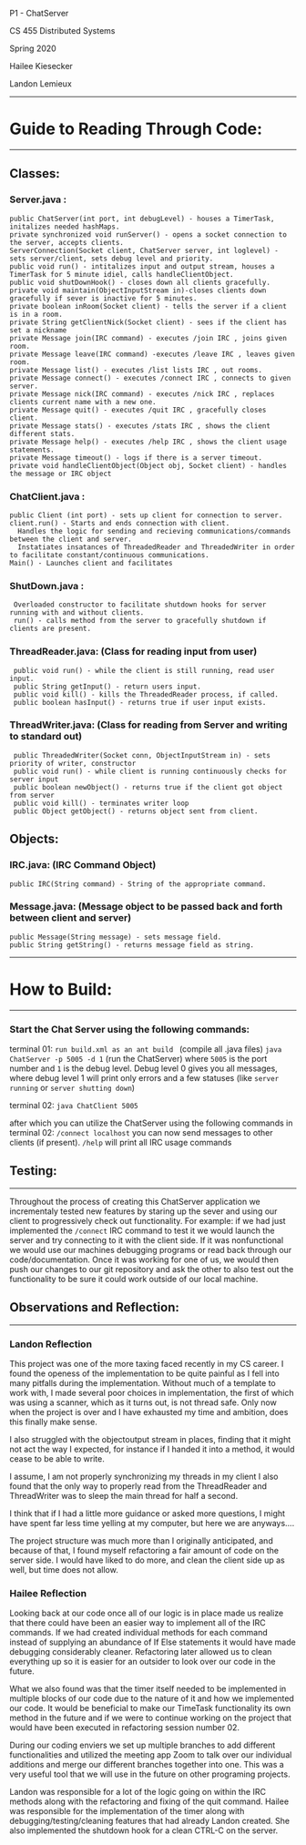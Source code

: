 P1 - ChatServer

CS 455 Distributed Systems

Spring 2020

Hailee Kiesecker

Landon Lemieux

-----------------
# Guide to Reading Through Code:
------------------------------------------
## Classes:

  ### Server.java :
    public ChatServer(int port, int debugLevel) - houses a TimerTask, initalizes needed hashMaps.
    private synchronized void runServer() - opens a socket connection to the server, accepts clients.
    ServerConnection(Socket client, ChatServer server, int loglevel) - sets server/client, sets debug level and priority.
    public void run() - intitalizes input and output stream, houses a TimerTask for 5 minute idiel, calls handleClientObject.
    public void shutDownHook() - closes down all clients gracefully.
    private void maintain(ObjectInputStream in)-closes clients down gracefully if sever is inactive for 5 minutes.
    private boolean inRoom(Socket client) - tells the server if a client is in a room.
    private String getClientNick(Socket client) - sees if the client has set a nickname
    private Message join(IRC command) - executes /join IRC , joins given room.
    private Message leave(IRC command) -executes /leave IRC , leaves given room.
    private Message list() - executes /list lists IRC , out rooms.
    private Message connect() - executes /connect IRC , connects to given server.
    private Message nick(IRC command) - executes /nick IRC , replaces clients current name with a new one.
    private Message quit() - executes /quit IRC , gracefully closes client.
    private Message stats() - executes /stats IRC , shows the client different stats.
    private Message help() - executes /help IRC , shows the client usage statements. 
    private Message timeout() - logs if there is a server timeout.
    private void handleClientObject(Object obj, Socket client) - handles the message or IRC object

  ### ChatClient.java :
    public Client (int port) - sets up client for connection to server.
    client.run() - Starts and ends connection with client.
      Handles the logic for sending and recieving communications/commands between the client and server.
      Instatiates insatances of ThreadedReader and ThreadedWriter in order to facilitate constant/continuous communications.
    Main() - Launches client and facilitates 
        
   ### ShutDown.java : 
     Overloaded constructor to facilitate shutdown hooks for server running with and without clients.
     run() - calls method from the server to gracefully shutdown if clients are present. 
     
  ### ThreadReader.java: (Class for reading input from user)
     public void run() - while the client is still running, read user input.
     public String getInput() - return users input.
     public void kill() - kills the ThreadedReader process, if called.
     public boolean hasInput() - returns true if user input exists.
     
  ### ThreadWriter.java: (Class for reading from Server and writing to standard out)
     public ThreadedWriter(Socket conn, ObjectInputStream in) - sets priority of writer, constructor
     public void run() - while client is running continuously checks for server input
     public boolean newObject() - returns true if the client got object from server
     public void kill() - terminates writer loop
     public Object getObject() - returns object sent from client.

## Objects:
  ### IRC.java: (IRC Command Object)
    public IRC(String command) - String of the appropriate command.

  ### Message.java: (Message object to be passed back and forth between client and server)
    public Message(String message) - sets message field.
    public String getString() - returns message field as string.

------------------------------------------
# How to Build:
------------------------------------------
### Start the Chat Server using the following commands:
terminal 01:
```run build.xml as an ant build ``` (compile all .java files)
```java ChatServer -p 5005 -d 1``` (run the ChatServer) where ```5005``` is the port number and ```1``` is the debug level. Debug level 0 gives you all messages, where 
   debug level 1 will print only errors and a few statuses (like ```server running``` or ```server shutting down```)

terminal 02:
```java ChatClient 5005```

after which you can utilize the ChatServer using the 
following commands in terminal 02:
```/connect localhost``` you can now send messages to other clients  (if present).
```/help``` will print all IRC usage commands




## Testing:
------------------------------------------
Throughout the process of creating this ChatServer application
we incrementaly tested new features by staring up the sever
and using our client to progressively check out functionality. 
For example: if we had just implemented the  ```/connect``` IRC command to test it we would launch the server and try connecting to it with the client side. If it was nonfunctional we would use our machines debugging programs or read back through 
our code/documentation. Once it was working for one of us, we would then
push our changes to our git repository and ask the other to also
test out the functionality to be sure it could work outside of our local machine.


## Observations and Reflection:
------------------------------------------
### Landon Reflection
This project was one of the more taxing faced recently in my CS career. 
I found the openess of the implementation to be quite painful as I fell into
many pitfalls during the implementation.
Without much of a template to work with, I made several poor choices in implementation, the first of which was using a scanner, which as it turns out, is not 
thread safe. Only now when the project is over and I have exhausted my time and 
ambition, does this finally make sense.

I also struggled with the objectoutput stream in places, finding that it might 
not act the way I expected, for instance if I handed it into a method, it would
cease to be able to write.

I assume, I am not properly synchronizing my threads in my client I also found that
the only way to properly read from the ThreadReader and ThreadWriter was to
sleep the main thread for half a second. 

I think that if I had a little more guidance or asked more questions, I might have 
spent far less time yelling at my computer, but here we are anyways....

The project structure was much more than I originally anticipated, and because of
that, I found myself refactoring a fair amount of code on the server side. I would
have liked to do more, and clean the client side up as well, but time does not allow.

### Hailee Reflection
Looking back at our code once all of our logic is in place made
us realize that there could have been an easier way to implement all 
of the IRC commands. If we had created individual methods for each 
command instead of supplying an abundance of If Else statements it 
would have made debugging considerably cleaner. Refactoring later
allowed us to clean everything up so it is easier for an outsider
to look over our code in the future.

What we also found was that the timer itself needed to be implemented
in multiple blocks of our code due to the nature of it and how we 
implemented our code. It would be beneficial to make our TimeTask 
functionality its own method in the future and if we were to continue
working on the project that would have been executed in refactoring 
session number 02.

During our coding enviers we set up multiple branches to add different
functionalities and utilized the meeting app Zoom to talk over our individual 
additions and merge our different branches together into one. This was 
a very useful tool that we will use in the future on other programing 
projects.

Landon was responsible for a lot of the logic going on within the IRC methods
along with the refactoring and fixing of the quit command. Hailee was responsible
for the implementation of the timer along with debugging/testing/cleaning
features that had already Landon created. She also implemented the shutdown hook
for a clean CTRL-C on the server.
